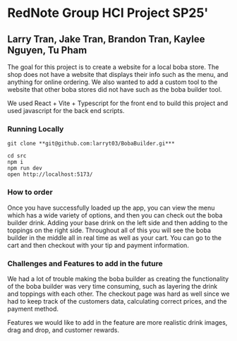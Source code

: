 # RedNote Group HCI Project SP25'
## Larry Tran, Jake Tran, Brandon Tran, Kaylee Nguyen, Tu Pham

The goal for this project is to create a website for a local boba store. 
The shop does not have a website that displays their info such as the menu, and anything for online ordering.
We also wanted to add a custom tool to the website that other boba stores did not have such as the boba builder tool.

We used React + Vite + Typescript for the front end to build this project and used javascript for the back end scripts.

### Running Locally
```
git clone **git@github.com:larryt03/BobaBuilder.gi***

cd src
npm i
npm run dev
open http://localhost:5173/
```
### How to order
Once you have successfully loaded up the app, you can view the menu which has a wide variety of options, and then you can check out the boba builder drink.
Adding your base drink on the left side and then adding to the toppings on the right side.
Throughout all of this you will see the boba builder in the middle all in real time as well as your cart.
You can go to the cart and then checkout with your tip and payment information.


### Challenges and Features to add in the future
We had a lot of trouble making the boba builder as creating the functionality of the boba builder was very time consuming, such as layering the drink and toppings with each other.
The checkout page was hard as well since we had to keep track of the customers data, calculating correct prices, and the payment method.

Features we would like to add in the feature are more realistic drink images, drag and drop, and customer rewards.
